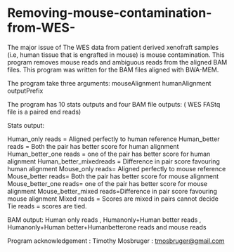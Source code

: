 # Removing-mouse-contamination-from-WES-
The major issue of The WES data from patient derived xenofraft samples (i.e, human tissue that is engrafted in mouse) is mouse contamination. This program removes mouse reads and ambiguous reads from the aligned BAM files. This program was written for the BAM  files aligned with BWA-MEM.

The program take three  arguments:  mouseAlignment humanAlignment outputPrefix

The program has 10 stats outputs  and four BAM file outputs: ( WES FAStq file is a paired end reads)  

Stats output:

Human_only reads  = Aligned perfectly to human reference
Human_better reads = Both the pair has better score for human alignment 
Human_better_one reads = one of the pair has better score for human alignment 
Human_better_mixedreads = Difference in  pair score favouring  human alignment
Mouse_only reads= Aligned perfectly to mouse reference
Mouse_better reads= Both the pair has better score for mouse alignment 
Mouse_better_one reads= one of the pair has better score for mouse alignment 
Mouse_better_mixed reads=Difference in pair score favouring mouse alignment
Mixed reads = Scores are mixed in pairs cannot decide
Tie reads = scores are tied.

BAM output:
Human only  reads , Humanonly+Human better reads , Humanonly+Human better+Humanbetterone reads and mouse reads


Program acknowledgement :
    Timothy Mosbruger :  <tmosbruger@gmail.com>
